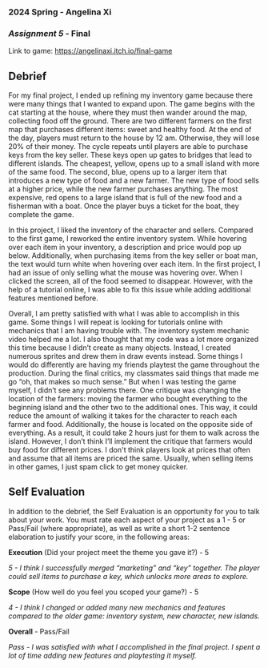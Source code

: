 ### **2024 Spring** - Angelina Xi
### *Assignment 5* - Final
Link to game: https://angelinaxi.itch.io/final-game


## **Debrief**
For my final project, I ended up refining my inventory game because there were many things that I wanted to expand upon. The game begins with the cat starting at the house, where they must then wander around the map, collecting food off the ground. There are two different farmers on the first map that purchases different items: sweet and healthy food. At the end of the day, players must return to the house by 12 am. Otherwise, they will lose 20% of their money. The cycle repeats until players are able to purchase keys from the key seller. These keys open up gates to bridges that lead to different islands. The cheapest, yellow, opens up to a small island with more of the same food. The second, blue, opens up to a larger item that introduces a new type of food and a new farmer. The new type of food sells at a higher price, while the new farmer purchases anything. The most expensive, red opens to a large island that is full of the new food and a fisherman with a boat. Once the player buys a ticket for the boat, they complete the game. 

In this project, I liked the inventory of the character and sellers. Compared to the first game, I reworked the entire inventory system. While hovering over each item in your inventory, a description and price would pop up below. Additionally, when purchasing items from the key seller or boat man, the text would turn white when hovering over each item. In the first project, I had an issue of only selling what the mouse was hovering over. When I clicked the screen, all of the food seemed to disappear. However, with the help of a tutorial online, I was able to fix this issue while adding additional features mentioned before. 

Overall, I am pretty satisfied with what I was able to accomplish in this game. Some things I will repeat is looking for tutorials online with mechanics that I am having trouble with. The inventory system mechanic video helped me a lot. I also thought that my code was a lot more organized this time because I didn’t create as many objects. Instead, I created numerous sprites and drew them in draw events instead. Some things I would do differently are having my friends playtest the game throughout the production. During the final critics, my classmates said things that made me go “oh, that makes so much sense.” But when I was testing the game myself, I didn’t see any problems there. One critique was changing the location of the farmers: moving the farmer who bought everything to the beginning island and the other two to the additional ones. This way, it could reduce the amount of walking it takes for the character to reach each farmer and food. Additionally, the house is located on the opposite side of everything. As a result, it could take 2 hours just for them to walk across the island. However, I don’t think I’ll implement the critique that farmers would buy food for different prices. I don't think players look at prices that often and assume that all items are priced the same. Usually, when selling items in other games, I just spam click to get money quicker.

## **Self Evaluation**
In addition to the debrief, the Self Evaluation is an opportunity for you to talk about your work. You must rate each aspect of your project as a 1 - 5 or Pass/Fail (where appropriate), as well as write a short 1-2 sentence elaboration to justify your score, in the following areas:


**Execution** (Did your project meet the theme you gave it?) - 5

*5 - I think I successfully merged “marketing” and “key” together. The player could sell items to purchase a key, which unlocks more areas to explore.*


**Scope** (How well do you feel you scoped your game?) - 5


*4 - I think I changed or added many new mechanics and features compared to the older game: inventory system, new character, new islands.*


**Overall** - Pass/Fail


*Pass - I was satisfied with what I accomplished in the final project. I spent a lot of time adding new features and playtesting it myself.*





